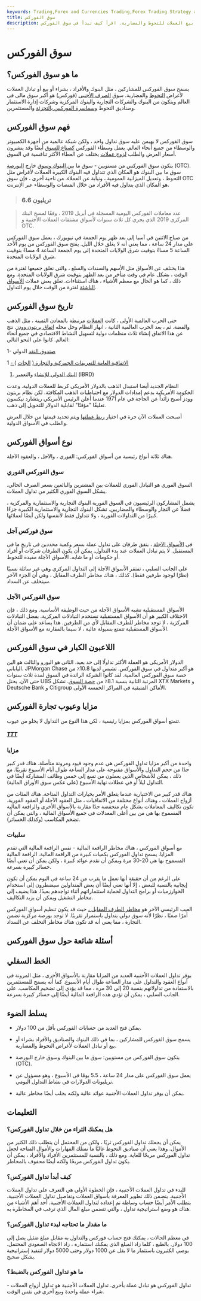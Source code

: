 ```yaml
---
keywords: Trading,Forex and Currencies Trading,Forex Trading Strategy and Education,Strategy and Education
title: سوق الفوركس
description: سوق الفوركس هو المكان الذي يمكن فيه للبنوك والصناديق والأفراد شراء أو بيع العملات للتحوط والمضاربة. اقرأ كيف تبدأ في سوق الفوركس.
---
```


# سوق الفوركس
## ما هو سوق الفوركس؟

يسمح سوق الفوركس للمشاركين ، مثل البنوك والأفراد ، بشراء أو بيع أو تبادل العملات لأغراض [التحوط](/hedge) والمضاربة. سوق [الصرف الأجنبي](/foreign-exchange-markets) (فوركس) هو أكبر سوق مالي في العالم ويتكون من البنوك والشركات التجارية والبنوك المركزية وشركات إدارة الاستثمار وصناديق التحوط [وسماسرة الفوركس بالتجزئة](/currency-trading-forex-brokers) والمستثمرين.

## فهم سوق الفوركس

سوق الفوركس لا يهيمن عليه سوق تداول واحد ، ولكن شبكة عالمية من أجهزة الكمبيوتر والوسطاء من جميع أنحاء العالم. يعمل وسطاء الفوركس [كصناع للسوق](/marketmaker) أيضًا وقد ينشرون أسعار العرض والطلب [لزوج عملات](/currencypair) يختلف عن العطاء الأكثر تنافسية في السوق.

يتكون سوق الفوركس من مستويين - سوق ما [بين البنوك وسوق](/interbankmarket) خارج [البورصة](/otc) (OTC). سوق ما بين البنوك هو المكان الذي تتداول فيه البنوك الكبيرة العملات لأغراض مثل التحوط ، وتعديل الميزانية العمومية ، ونيابة عن العملاء. من ناحية أخرى ، فإن سوق OTC هو المكان الذي يتداول فيه الأفراد من خلال المنصات والوسطاء عبر الإنترنت.

> ### 6.6 تريليون

> عدد معاملات الفوركس اليومية المسجلة في أبريل 2019 ، وفقًا لمسح البنك المركزي 2019 الذي يجري كل ثلاث سنوات لأسواق مشتقات العملات الأجنبية و OTC.

>

من صباح الاثنين في آسيا إلى بعد ظهر يوم الجمعة في نيويورك ، يعمل سوق الفوركس على مدار 24 ساعة ، مما يعني أنه لا يغلق خلال الليل. يفتح سوق الفوركس من يوم الأحد الساعة 5 مساءً بتوقيت شرق الولايات المتحدة إلى يوم الجمعة الساعة 4 مساءً بتوقيت شرق الولايات المتحدة.

هذا يختلف عن الأسواق مثل الأسهم والسندات والسلع ، والتي تغلق جميعها لفترة من الوقت ، بشكل عام في وقت متأخر من بعد الظهر بتوقيت شرق الولايات المتحدة. ومع ذلك ، كما هو الحال مع معظم الأشياء ، هناك استثناءات. تغلق بعض عملات [الأسواق الناشئة](/emergingmarketeconomy) لفترة من الوقت خلال يوم التداول.

## تاريخ سوق الفوركس

حتى الحرب العالمية الأولى ، كانت [العملات](/currency) مرتبطة بالمعادن الثمينة ، مثل الذهب والفضة. ثم ، بعد الحرب العالمية الثانية ، انهار النظام وحل محله [اتفاق بريتون وودز](/brettonwoodsagreement). نتج عن هذا الاتفاق إنشاء ثلاث منظمات دولية لتسهيل النشاط الاقتصادي في جميع أنحاء العالم. كانوا على النحو التالي:

1- [صندوق النقد](/imf) الدولي

1 [- الاتفاقية العامة للتعريفات الجمركية والتجارة (](/gatt) [الجات](/gatt) )

1. [البنك الدولي للإنشاء](/international-bank-of-reconstruction-and-development) والتعمير (IBRD)

النظام الجديد أيضا استبدل الذهب بالدولار الأمريكي كربط للعملات الدولية. وعدت الحكومة الأمريكية بدعم إمدادات الدولار مع احتياطيات الذهب المكافئة. لكن نظام بريتون وودز أصبح زائداً عن الحاجة في عام 1971 عندما أعلن الرئيس الأمريكي ريتشارد نيكسون تعليقًا "مؤقتًا" لقابلية الدولار للتحويل إلى ذهب.

أصبحت العملات الآن حرة في اختيار [ربط عملتها](/currency-peg) ويتم تحديد قيمتها من خلال العرض والطلب في الأسواق الدولية.

## نوع أسواق الفوركس

هناك ثلاثة أنواع رئيسية من أسواق الفوركس: الفوري ، والآجل ، والعقود الآجلة.

### سوق الفوركس الفوري

السوق الفوري هو التبادل الفوري للعملات بين المشترين والبائعين بسعر الصرف الحالي. يشكل السوق الفوري الكثير من تداول العملات.

يشمل المشاركون الرئيسيون في السوق الفورية البنوك التجارية والاستثمارية والمركزية ، فضلاً عن التجار والوسطاء والمضاربين. تشكل البنوك التجارية والاستثمارية الكبيرة جزءًا كبيرًا من التداولات الفورية ، ولا تتداول فقط لأنفسها ولكن أيضًا لعملائها.

### سوق فوركس آجل

في [الأسواق الآجلة](/forward-exchange-contract) ، يتفق طرفان على تداول عملة بسعر وكمية محددين في تاريخ ما في المستقبل. لا يتم تبادل العملات عند بدء التداول. يمكن أن يكون الطرفان شركات أو أفراد أو حكومات أو ما شابه. الأسواق الآجلة مفيدة للتحوط.

على الجانب السلبي ، تفتقر الأسواق الآجلة إلى التداول المركزي وهي غير سائلة نسبيًا (نظرًا لوجود طرفين فقط). كذلك ، هناك مخاطر الطرف المقابل ، وهي أن الجزء الآخر سيتخلف عن السداد.

### سوق الفوركس الآجل

الأسواق المستقبلية تشبه الأسواق الآجلة من حيث الوظيفة الأساسية. ومع ذلك ، فإن الاختلاف الكبير هو أن الأسواق المستقبلية تستخدم التبادلات المركزية. بفضل التبادلات المركزية ، لا توجد مخاطر للطرف المقابل لأي من الطرفين. هذا يساعد على ضمان أن الأسواق المستقبلية تتمتع بسيولة عالية ، لا سيما بالمقارنة مع الأسواق الآجلة.

## اللاعبون الكبار في سوق الفوركس

الدولار الأمريكي هو العملة الأكثر تداولًا إلى حد بعيد. الثاني هو اليورو والثالث هو الين الياباني. JPMorgan Chase هو أكبر متداول في سوق الفوركس. تشيس لديها 10.8٪ من حصة سوق الفوركس العالمية. لقد كانوا الشركة الرائدة في السوق لمدة ثلاث سنوات حتى الآن. يحتل UBS المرتبة الثانية بنسبة 8.1٪ من [حصة السوق](/marketshare). تشكل XTX Markets و Deutsche Bank و Citigroup الأماكن المتبقية في المراكز الخمسة الأولى.

## مزايا وعيوب تجارة الفوركس

تتمتع أسواق الفوركس بمزايا رئيسية ، لكن هذا النوع من التداول لا يخلو من عيوب.

<h5> <a href=""> TTT </a> </h5>

### مزايا

واحدة من أكبر مزايا تداول الفوركس هي عدم وجود قيود ومرونة متأصلة. هناك قدر كبير جدًا من حجم التداول والأسواق مفتوحة على مدار الساعة طوال أيام الأسبوع تقريبًا. مع ذلك ، يمكن للأشخاص الذين يعملون من تسع إلى خمس وظائف المشاركة أيضًا في التداول ليلاً أو في عطلات نهاية الأسبوع (على عكس سوق الأوراق المالية).

هناك قدر كبير من الاختيارية عندما يتعلق الأمر بخيارات التداول المتاحة. هناك المئات من أزواج العملات ، وهناك أنواع مختلفة من الاتفاقيات ، مثل العقود الآجلة أو العقود الفورية. تكون تكاليف المعاملات بشكل عام منخفضة جدًا مقارنة بالأسواق الأخرى والرافعة المالية المسموح بها هي من بين أعلى المعدلات في جميع الأسواق المالية ، والتي يمكن أن تضخم المكاسب (وكذلك الخسائر).

### سلبيات

مع أسواق الفوركس ، هناك مخاطر الرافعة المالية - نفس الرافعة المالية التي تقدم المزايا. يسمح تداول الفوركس بكميات كبيرة من الرافعة المالية. الرافعة المالية المسموح بها هي 20-30 مرة ويمكن أن تقدم عوائد كبيرة ، ولكن يمكن أن تعني أيضًا خسائر كبيرة بسرعة.

على الرغم من أن حقيقة أنها تعمل ما يقرب من 24 ساعة في اليوم يمكن أن تكون إيجابية بالنسبة للبعض ، إلا أنها تعني أيضًا أن بعض المتداولين سيضطرون إلى استخدام الخوارزميات أو برامج التداول لحماية استثماراتهم أثناء تواجدهم بعيدًا. هذا يضيف إلى مخاطر التشغيل ويمكن أن يزيد التكاليف.

العيب الرئيسي الآخر هو [مخاطر الطرف المقابل ،](/counterpartyrisk) حيث قد يكون تنظيم أسواق الفوركس أمرًا صعبًا ، نظرًا لأنه سوق دولي يتداول باستمرار تقريبًا. لا توجد بورصة مركزية تضمن التجارة ، مما يعني أنه قد تكون هناك مخاطر التخلف عن السداد.

## أسئلة شائعة حول سوق الفوركس

## الخط السفلي

يوفر تداول العملات الأجنبية العديد من المزايا مقارنة بالأسواق الأخرى ، مثل المرونة في أنواع العقود والتداول على مدار الساعة طوال أيام الأسبوع. كما أنه يسمح للمستثمرين بالاستفادة من تداولاتهم بنسبة 20 إلى 30 مرة ، مما قد يؤدي إلى تضخيم المكاسب. على الجانب السلبي ، يمكن أن تؤدي هذه الرافعة المالية أيضًا إلى خسائر كبيرة بسرعة.

## يسلط الضوء

- يمكن فتح العديد من حسابات الفوركس بأقل من 100 دولار.

- يسمح سوق الفوركس للمشاركين ، بما في ذلك البنوك والصناديق والأفراد بشراء أو بيع أو تبادل العملات لأغراض التحوط والمضاربة.

- يتكون سوق الفوركس من مستويين: سوق ما بين البنوك وسوق خارج البورصة (OTC).

- يعمل سوق الفوركس على مدار 24 ساعة ، 5.5 يومًا في الأسبوع ، وهو مسؤول عن تريليونات الدولارات في نشاط التداول اليومي.

- يمكن أن يوفر تداول العملات الأجنبية عوائد عالية ولكنه يجلب أيضًا مخاطر عالية.

## التعليمات

### هل يمكنك الثراء من خلال تداول الفوركس؟

يمكن أن يجعلك تداول الفوركس ثريًا ، ولكن من المحتمل أن يتطلب ذلك الكثير من الأموال. وهذا يعني أن صناديق التحوط غالبًا ما تمتلك المهارات والأموال المتاحة لجعل تداول الفوركس مربحًا للغاية. ومع ذلك ، بالنسبة للمستثمرين الأفراد والأفراد ، يمكن أن يكون تداول الفوركس مربحًا ولكنه أيضًا محفوف بالمخاطر.

### كيف أبدأ تداول الفوركس؟

للبدء في تداول العملات الأجنبية ، فإن الخطوة الأولى هي التعرف على تداول العملات الأجنبية. يتضمن ذلك تطوير المعرفة بأسواق العملات وتفاصيل تداول العملات الأجنبية. يتطلب الأمر أيضًا حساب وساطة تم إعداده لتداول العملات الأجنبية. أحد أهم الأشياء من هناك هو وضع استراتيجية تداول ، والتي تتضمن مبلغ المال الذي ترغب في المخاطرة به.

### ما مقدار ما تحتاجه لبدء تداول الفوركس؟

في معظم الحالات ، يمكنك فتح حساب فوركس والتداول به مقابل مبلغ ضئيل يصل إلى 100 دولار. بالطبع ، كلما زاد المبلغ الذي يمكنك استثماره ، زاد الاتجاه الصعودي المحتمل. يوصي الكثيرون باستثمار ما لا يقل عن 1000 دولار وحتى 5000 دولار لتنفيذ إستراتيجية بشكل صحيح.

### ما هو تداول الفوركس بالضبط؟

تداول الفوركس هو تبادل عملة بأخرى. تداول العملات الأجنبية هو تداول أزواج العملات - شراء عملة واحدة وبيع أخرى في نفس الوقت.


